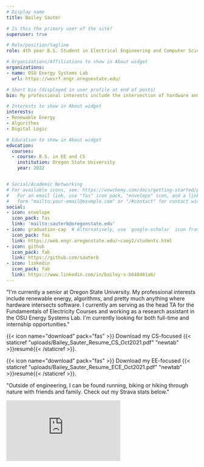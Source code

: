 ```yaml
---
# Display name
title: Bailey Sauter

# Is this the primary user of the site?
superuser: true

# Role/position/tagline
role: 4th year B.S. Student in Electrical Engineering and Computer Science

# Organizations/Affiliations to show in About widget
organizations:
- name: OSU Energy Systems Lab
  url: https://wesrf.engr.oregonstate.edu/

# Short bio (displayed in user profile at end of posts)
bio: My professional interests include the intersection of hardware and software, renewable energy, and algorithms.

# Interests to show in About widget
interests:
- Renewable Energy
- Algorithms
- Digital Logic

# Education to show in About widget
education:
  courses:
  - course: B.S. in EE and CS 
    institution: Oregon State University
    year: 2022


# Social/Academic Networking
# For available icons, see: https://wowchemy.com/docs/getting-started/page-builder/#icons
#   For an email link, use "fas" icon pack, "envelope" icon, and a link in the
#   form "mailto:your-email@example.com" or "/#contact" for contact widget.
social:
- icon: envelope
  icon_pack: fas
  link: 'mailto:sauterb@oregonstate.edu'
- icon: graduation-cap  # Alternatively, use `google-scholar` icon from `ai` icon pack
  icon_pack: fas
  link: https://web.engr.oregonstate.edu/~caoy2/students.html
- icon: github
  icon_pack: fab
  link: https://github.com/sauterb
- icon: linkedin
  icon_pack: fab
  link: https://www.linkedin.com/in/bailey-s-b648401a6/
---
```


"I'm currently a senior at Oregon State University. My professional interests include renewable energy, algorithms, and pretty much anything where hardware intersects software. I currently am serving as the head TA for the Fundamentals of Electricity Courses and working as a research assistant in the OSU Energy Systems Lab. I'm currently looking for both full-time and internship opportunities." 

{{< icon name="download" pack="fas" >}} Download my CS-focused {{< staticref "uploads/Bailey_Sauter_Resume_CS_Oct2021.pdf" "newtab" >}}resumé{{< /staticref >}}.

{{< icon name="download" pack="fas" >}} Download my EE-focused {{< staticref "uploads/Bailey_Sauter_Resume_ECE_Oct2021.pdf" "newtab" >}}resumé{{< /staticref >}}.

"Outside of engineering, I can be found running, biking or hiking through nature with friends and family. Check out my Strava stats below."

<iframe height='160' width='300' frameborder='0' allowtransparency='true' scrolling='no' src='https://www.strava.com/athletes/40416505/activity-summary/0db4f37234352aa72ee0fa619d1cf1adff275362'></iframe>

